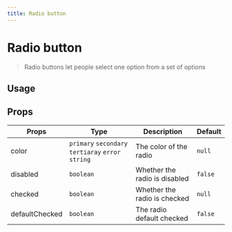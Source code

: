 ```yaml
---
title: Radio button
---
```


# Radio button

> Radio buttons let people select one option from a set of options

## Usage

<usage name="radio-button"></usage>

## Props

| Props          | Type                                               | Description                   | Default |
| -------------- | -------------------------------------------------- | ----------------------------- | ------- |
| color          | `primary` `secondary` `tertiaray` `error` `string` | The color of the radio        | `null`  |
| disabled       | `boolean`                                          | Whether the radio is disabled | `false` |
| checked        | `boolean`                                          | Whether the radio is checked  | `null`  |
| defaultChecked | `boolean`                                          | The radio default checked     | `false` |
